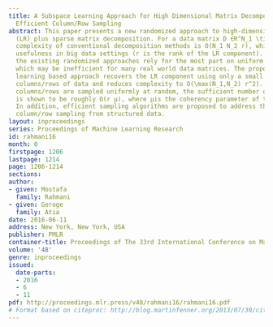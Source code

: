 ```yaml
---
title: A Subspace Learning Approach for High Dimensional Matrix Decomposition with
  Efficient Column/Row Sampling
abstract: This paper presents a new randomized approach to high-dimensional low rank
  (LR) plus sparse matrix decomposition. For a data matrix D ∈R^N_1 \times N_2, the
  complexity of conventional decomposition methods is O(N_1 N_2 r), which limits their
  usefulness in big data settings (r is the rank of the LR component). In addition,
  the existing randomized approaches rely for the most part on uniform random sampling,
  which may be inefficient for many real world data matrices. The proposed subspace
  learning based approach recovers the LR component using only a small subset of the
  columns/rows of data and reduces complexity to O(\max(N_1,N_2) r^2). Even when the
  columns/rows are sampled uniformly at random, the sufficient number of sampled columns/rows
  is shown to be roughly O(r μ), where μis the coherency parameter of the LR component.
  In addition, efficient sampling algorithms are proposed to address the problem of
  column/row sampling from structured data.
layout: inproceedings
series: Proceedings of Machine Learning Research
id: rahmani16
month: 0
firstpage: 1206
lastpage: 1214
page: 1206-1214
sections: 
author:
- given: Mostafa
  family: Rahmani
- given: Geroge
  family: Atia
date: 2016-06-11
address: New York, New York, USA
publisher: PMLR
container-title: Proceedings of The 33rd International Conference on Machine Learning
volume: '48'
genre: inproceedings
issued:
  date-parts:
  - 2016
  - 6
  - 11
pdf: http://proceedings.mlr.press/v48/rahmani16/rahmani16.pdf
# Format based on citeproc: http://blog.martinfenner.org/2013/07/30/citeproc-yaml-for-bibliographies/
---
```

